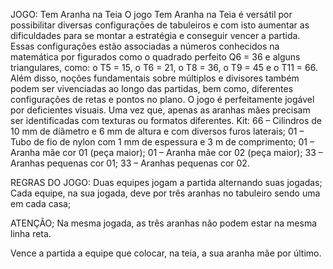 JOGO: Tem Aranha na Teia
O jogo Tem Aranha na Teia é versátil por possibilitar diversas configurações de tabuleiros e com isto aumentar as dificuldades para se montar a estratégia e conseguir vencer a partida. Essas configurações estão associadas a números conhecidos na matemática por figurados como o quadrado perfeito Q6 = 36 e alguns triangulares, como: o T5 = 15, o T6 = 21, o T8 = 36, o T9 = 45 e o T11 = 66. Além disso, noções fundamentais sobre múltiplos e divisores também podem ser vivenciadas ao longo das partidas, bem como, diferentes configurações de retas e pontos no plano.
O jogo é perfeitamente jogável por deficientes visuais. Uma vez que, apenas as aranhas mães precisam ser identificadas com texturas ou formatos diferentes.
Kit:
66 – Cilindros de 10 mm de diâmetro e 6 mm de altura e com diversos furos laterais;
01 – Tubo de fio de nylon com 1 mm de espessura e 3 m de comprimento;
01 – Aranha mãe cor 01 (peça maior);
01 – Aranha mãe cor 02 (peça maior);
33 – Aranhas pequenas cor 01; 
33 – Aranhas pequenas cor 02.

REGRAS DO JOGO:
Duas equipes jogam a partida alternando suas jogadas;
Cada equipe, na sua jogada, deve por três aranhas no tabuleiro sendo uma em cada casa;

ATENÇÃO; Na mesma jogada, as três aranhas não podem estar na mesma linha reta.

Vence a partida a equipe que colocar, na teia, a sua aranha mãe por último.

